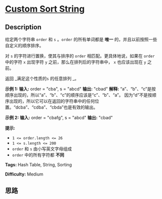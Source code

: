 # [Custom Sort String][title]

## Description

给定两个字符串 `order` 和 `s` 。`order` 的所有单词都是 **唯一** 的，并且以前按照一些自定义的顺序排序。

对 `s` 的字符进行置换，使其与排序的 `order` 相匹配。更具体地说，如果在 `order` 中的字符 `x` 出现字符 `y`
之前，那么在排列后的字符串中， `x` 也应该出现在 `y` 之前。

返回 _满足这个性质的`s` 的任意排列 _。



**示例 1:**
            **输入:** order = "cba", s = "abcd"    **输出:** "cbad"    **解释:**     “a”、“b”、“c”是按顺序出现的，所以“a”、“b”、“c”的顺序应该是“c”、“b”、“a”。    因为“d”不是按顺序出现的，所以它可以在返回的字符串中的任何位置。“dcba”、“cdba”、“cbda”也是有效的输出。

**示例 2:**
            **输入:** order = "cbafg", s = "abcd"    **输出:** "cbad"    



**提示:**

  * `1 <= order.length <= 26`
  * `1 <= s.length <= 200`
  * `order` 和 `s` 由小写英文字母组成
  * `order` 中的所有字符都 **不同**


**Tags:** Hash Table, String, Sorting

**Difficulty:** Medium

## 思路

[title]: https://leetcode-cn.com/problems/custom-sort-string
